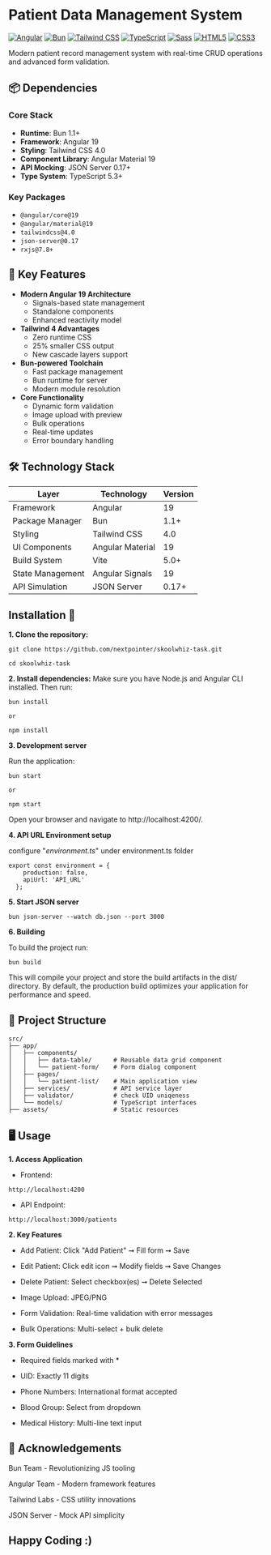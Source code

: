 # Patient Data Management System

[![Angular](https://img.shields.io/badge/Angular-DD0031?logo=angular)](https://angular.io/)
[![Bun](https://img.shields.io/badge/Bun-000000?logo=bun)](https://bun.sh)
[![Tailwind CSS](https://img.shields.io/badge/Tailwind_CSS-38BDF8?logo=tailwind-css)](https://tailwindcss.com)
[![TypeScript](https://img.shields.io/badge/TypeScript-007ACC?logo=typescript)](https://www.typescriptlang.org/)
[![Sass](https://img.shields.io/badge/Sass-CC6699?logo=sass)](https://sass-lang.com/)
[![HTML5](https://img.shields.io/badge/HTML5-E34F26?logo=html5)](https://developer.mozilla.org/en-US/docs/Web/HTML)
[![CSS3](https://img.shields.io/badge/CSS3-1572B6?logo=css3)](https://developer.mozilla.org/en-US/docs/Web/CSS)


Modern patient record management system with real-time CRUD operations and advanced form validation.

<!-- ![Application Screenshot](./screenshot.png) Add actual screenshot path -->

## 📦 Dependencies

### Core Stack
- **Runtime**: Bun 1.1+
- **Framework**: Angular 19
- **Styling**: Tailwind CSS 4.0
- **Component Library**: Angular Material 19
- **API Mocking**: JSON Server 0.17+
- **Type System**: TypeScript 5.3+

### Key Packages
- `@angular/core@19`
- `@angular/material@19`
- `tailwindcss@4.0`
- `json-server@0.17`
- `rxjs@7.8+`

## 🌟 Key Features

- **Modern Angular 19 Architecture**
  - Signals-based state management
  - Standalone components
  - Enhanced reactivity model
- **Tailwind 4 Advantages**
  - Zero runtime CSS
  - 25% smaller CSS output
  - New cascade layers support
- **Bun-powered Toolchain**
  - Fast package management
  - Bun runtime for server
  - Modern module resolution
- **Core Functionality**
  - Dynamic form validation
  - Image upload with preview
  - Bulk operations
  - Real-time updates
  - Error boundary handling

## 🛠️ Technology Stack

| Layer            | Technology               | Version  |
|------------------|--------------------------|----------|
| Framework        | Angular                  | 19       |
| Package Manager  | Bun                      | 1.1+     |
| Styling          | Tailwind CSS             | 4.0      |
| UI Components    | Angular Material         | 19       |
| Build System     | Vite                     | 5.0+     |
| State Management | Angular Signals          | 19       |
| API Simulation   | JSON Server              | 0.17+    |

## Installation 🚀

**1. Clone the repository:**

```
git clone https://github.com/nextpointer/skoolwhiz-task.git

cd skoolwhiz-task
```

**2. Install dependencies:**
 Make sure you have Node.js and Angular CLI installed. Then run:

```
bun install

or

npm install
```

**3. Development server**

Run the application:
```
bun start

or

npm start
```

Open your browser and navigate to http://localhost:4200/.

**4. API URL Environment setup**

configure "_environment.ts_" under environment.ts folder 
```
export const environment = {
    production: false,
    apiUrl: 'API_URL'
  };
```

**5. Start JSON server**
```
bun json-server --watch db.json --port 3000
```
**6. Building**

To build the project run:
```
bun build
```

This will compile your project and store the build artifacts in the dist/ directory. By default, the production build optimizes your application for performance and speed.

## 📂 Project Structure
```
src/
├── app/
│   ├── components/
│   │   ├── data-table/      # Reusable data grid component
│   │   └── patient-form/    # Form dialog component
│   ├── pages/
│   │   └── patient-list/    # Main application view
│   ├── services/            # API service layer
│   ├── validator/           # check UID uniqeness
│   └── models/              # TypeScript interfaces
├── assets/                  # Static resources

```
## 🖥️ Usage
**1. Access Application**
- Frontend:
```
http://localhost:4200
```

- API Endpoint: 
```
http://localhost:3000/patients
```

**2. Key Features**

- Add Patient: Click "Add Patient" ➞ Fill form ➞ Save

- Edit Patient: Click edit icon ➞ Modify fields ➞ Save Changes

- Delete Patient: Select checkbox(es) ➞ Delete Selected

- Image Upload: JPEG/PNG

- Form Validation: Real-time validation with error messages

- Bulk Operations: Multi-select + bulk delete

**3. Form Guidelines**

- Required fields marked with *

- UID: Exactly 11 digits

- Phone Numbers: International format accepted

- Blood Group: Select from dropdown

- Medical History: Multi-line text input

## 🤝 Acknowledgements
Bun Team - Revolutionizing JS tooling

Angular Team - Modern framework features

Tailwind Labs - CSS utility innovations

JSON Server - Mock API simplicity


## Happy Coding :)
